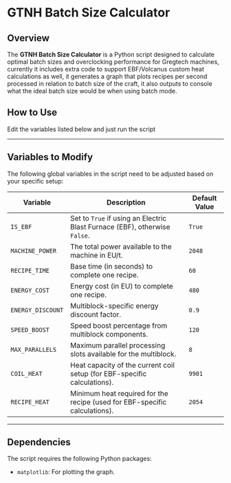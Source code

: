 # GTNH Batch Size Calculator

## Overview  
The **GTNH Batch Size Calculator** is a Python script designed to calculate optimal batch sizes and overclocking performance for Gregtech machines, currently it includes extra code to support EBF/Volcanus custom heat calculations as well, it generates a graph that plots recipes per second processed in relation to batch size of the craft, it also outputs to console what the ideal batch size would be when using batch mode.
## How to Use  
Edit the variables listed below and just run the script

---

## Variables to Modify  
The following global variables in the script need to be adjusted based on your specific setup:  

| Variable            | Description                                                                                                                                                     | Default Value |  
|---------------------|-----------------------------------------------------------------------------------------------------------------------------------------------------------------|---------------|  
| `IS_EBF`            | Set to `True` if using an Electric Blast Furnace (EBF), otherwise `False`.                                                                                     | `True`        |  
| `MACHINE_POWER`     | The total power available to the machine in EU/t.                                                                                                               | `2048`        |  
| `RECIPE_TIME`       | Base time (in seconds) to complete one recipe.                                                                                                                  | `60`          |  
| `ENERGY_COST`       | Energy cost (in EU) to complete one recipe.                                                                                                                     | `480`         |  
| `ENERGY_DISCOUNT`   | Multiblock-specific energy discount factor.                                                                                                                     | `0.9`         |  
| `SPEED_BOOST`       | Speed boost percentage from multiblock components.                                                                                                             | `120`         |  
| `MAX_PARALLELS`     | Maximum parallel processing slots available for the multiblock.                                                                                                 | `8`           |  
| `COIL_HEAT`         | Heat capacity of the current coil setup (for EBF-specific calculations).                                                                                        | `9901`        |  
| `RECIPE_HEAT`       | Minimum heat required for the recipe (used for EBF-specific calculations).                                                                                      | `2054`        |  


---

## Dependencies  
The script requires the following Python packages:  
- `matplotlib`: For plotting the graph. 
